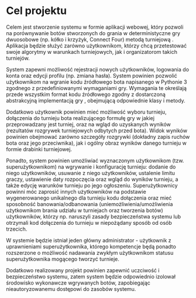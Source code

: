 # Cel projektu

Celem jest stworzenie systemu w formie aplikacji webowej, który pozwoli na porównywanie botów stworzonych do grania w deterministyczne gry dwuosobowe (np. kółko i krzyżyk, Connect Four) metodą turniejową . Aplikacja będzie służyć zarówno użytkownikom, którzy chcą przetestować swoje algorytmy w warunkach turniejowych, jak i organizatorom takich turniejów.

System zapewni możliwość rejestracji nowych użytkowników, logowania do konta oraz edycji profilu (np. zmiana hasła). System powinien pozwolić użytkownikom na wgranie kodu źródłowego bota napisanego w Pythonie 3 zgodnego z  przedefiniowanymi wymaganiami gry. Wymagania te określają przede wszystkim format kodu źródłowego zgodny z dostarczoną abstrakcyjną implementacją gry , obejmującą odpowiednie klasy i metody. 


Dodatkowo użytkownik powinien mieć możliwość wyboru turnieju, dołączenia do turnieju bota realizującego formułę gry w jakiej przeprowadzany jest turniej, oraz na wgląd do uzyskanych wyników (rezultatów rozgrywek turniejowych odbytych przed bota). Widok wyników powinien obejmować zarówno szczegóły rozgrywki (dokładny zapis ruchów bota oraz jego przeciwnika), jak i ogólny obraz wyników danego turnieju w formie drabinki turniejowej.


Ponadto, system powinien umożliwiać wyznaczonym użytkownikom (tzw. superużytkownikom) na wgrywanie i konfigurację turnieju: dodanie do niego użytkowników, usuwanie z niego użytkowników, ustalenie limitu graczy, ustawienie daty rozpoczęcia oraz wgląd do wyników turnieju, a także edycję warunków turnieju po jego ogłoszeniu. Superużytkownicy powinni móc zaprosić innych użytkowników na podstawie wygenerowanego unikalnego dla turnieju kodu dołączenia oraz mieć sposobność banowania/odbanowania (uniemożliwienia/umożliwienia użytkownikom brania udziału w turniejach oraz tworzenia botów) użytkowników, którzy np. naruszyli zasady bezpieczeństwa systemu lub otrzymali kod dołączenia do turnieju w niepożądany sposób od osób trzecich. 

W systemie będzie istniał jeden główny administrator - użytkownik z uprawnieniami superużytkownika, którego kompetencje będą ponadto rozszerzone o możliwość nadawania zwykłym użytkownikom statusu superużytkownika mogącego tworzyć turnieje. 

Dodatkowo realizowany projekt powinien zapewnić  uczciwość i bezpieczeństwo systemu, zatem system będzie odpowiednio izolował środowisko wykonawcze wgrywanych botów, zapobiegając nieautoryzowanemu dostępowi do zasobów systemu.
